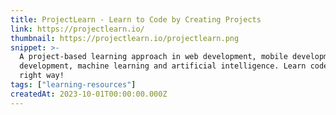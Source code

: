 ```yaml
---
title: ProjectLearn - Learn to Code by Creating Projects
link: https://projectlearn.io/
thumbnail: https://projectlearn.io/projectlearn.png
snippet: >-
  A project-based learning approach in web development, mobile development, game
  development, machine learning and artificial intelligence. Learn code the
  right way!
tags: ["learning-resources"]
createdAt: 2023-10-01T00:00:00.000Z
---
```

